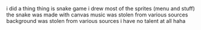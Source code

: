 i did a thing
thing is snake game
i drew most of the sprites (menu and stuff)
the snake was made with canvas
music was stolen from various sources
background was stolen from various sources
i have no talent at all haha

